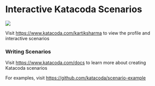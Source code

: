 # Interactive Katacoda Scenarios

[![](http://shields.katacoda.com/katacoda/kartiksharma/count.svg)](https://www.katacoda.com/kartiksharma "Get your profile on Katacoda.com")

Visit https://www.katacoda.com/kartiksharma to view the profile and interactive scenarios

### Writing Scenarios
Visit https://www.katacoda.com/docs to learn more about creating Katacoda scenarios

For examples, visit https://github.com/katacoda/scenario-example
